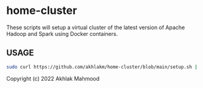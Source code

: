 # home-cluster
These scripts will setup a virtual cluster of the latest version of Apache Hadoop and Spark using Docker containers. 

## USAGE

```sh
sudo curl https://github.com/akhlakm/home-cluster/blob/main/setup.sh | bash
```

Copyright (c) 2022 Akhlak Mahmood
